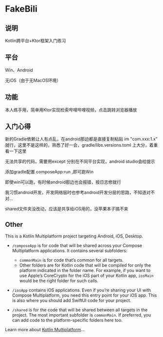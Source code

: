 # FakeBili
## 说明
Kotlin跨平台+Ktor框架入门练习
## 平台
Win、Android

无iOS（由于无MacOS环境）
## 功能
本人练手用，简单用Ktor实现检索哔哩哔哩视频，点击跳转浏览器播放
## 入门心得
新的Gradle依赖让人有点乱，在android那边都是直接复制粘贴 im "com.xxx:1.x" 就行，这里不是这样的，熟悉了好一会，gradle/libs.versions.toml 上大分，着重看一下这里

无法共享的代码，需要用except 分别在不同平台实现，android studio会给提示

添加gradle配置 composeApp:run ,即可跑Win

即使win可以跑，有时候android那边也会报错，按日志修就行

我习惯android开发，开发网络层时也参考android开发分层的思路，不知道对不对...

shared文件夹没改动，应该是共享给iOS用的，没苹果本子搞不来

## Other
This is a Kotlin Multiplatform project targeting Android, iOS, Desktop.

* `/composeApp` is for code that will be shared across your Compose Multiplatform applications.
  It contains several subfolders:
  - `commonMain` is for code that’s common for all targets.
  - Other folders are for Kotlin code that will be compiled for only the platform indicated in the folder name.
    For example, if you want to use Apple’s CoreCrypto for the iOS part of your Kotlin app,
    `iosMain` would be the right folder for such calls.

* `/iosApp` contains iOS applications. Even if you’re sharing your UI with Compose Multiplatform, 
  you need this entry point for your iOS app. This is also where you should add SwiftUI code for your project.

* `/shared` is for the code that will be shared between all targets in the project.
  The most important subfolder is `commonMain`. If preferred, you can add code to the platform-specific folders here too.


Learn more about [Kotlin Multiplatform](https://www.jetbrains.com/help/kotlin-multiplatform-dev/get-started.html)…


